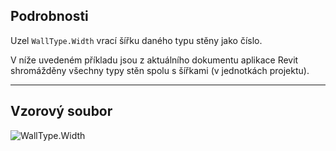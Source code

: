 ## Podrobnosti
Uzel `WallType.Width` vrací šířku daného typu stěny jako číslo.

V níže uvedeném příkladu jsou z aktuálního dokumentu aplikace Revit shromážděny všechny typy stěn spolu s šířkami (v jednotkách projektu).
___
## Vzorový soubor

![WallType.Width](./Revit.Elements.WallType.Width_img.jpg)
